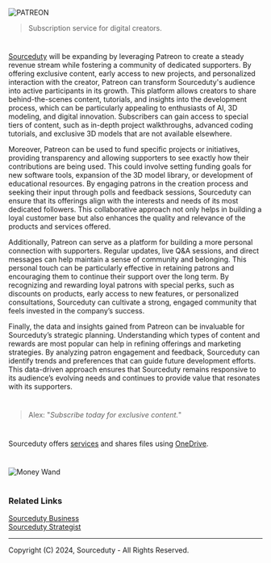 ![PATREON](https://github.com/user-attachments/assets/72282154-8514-470a-8de2-74e32ea1eb52)

> Subscription service for digital creators.

#

[Sourceduty](https://www.patreon.com/Sourceduty) will be expanding by leveraging Patreon to create a steady revenue stream while fostering a community of dedicated supporters. By offering exclusive content, early access to new projects, and personalized interaction with the creator, Patreon can transform Sourceduty's audience into active participants in its growth. This platform allows creators to share behind-the-scenes content, tutorials, and insights into the development process, which can be particularly appealing to enthusiasts of AI, 3D modeling, and digital innovation. Subscribers can gain access to special tiers of content, such as in-depth project walkthroughs, advanced coding tutorials, and exclusive 3D models that are not available elsewhere.

Moreover, Patreon can be used to fund specific projects or initiatives, providing transparency and allowing supporters to see exactly how their contributions are being used. This could involve setting funding goals for new software tools, expansion of the 3D model library, or development of educational resources. By engaging patrons in the creation process and seeking their input through polls and feedback sessions, Sourceduty can ensure that its offerings align with the interests and needs of its most dedicated followers. This collaborative approach not only helps in building a loyal customer base but also enhances the quality and relevance of the products and services offered.

Additionally, Patreon can serve as a platform for building a more personal connection with supporters. Regular updates, live Q&A sessions, and direct messages can help maintain a sense of community and belonging. This personal touch can be particularly effective in retaining patrons and encouraging them to continue their support over the long term. By recognizing and rewarding loyal patrons with special perks, such as discounts on products, early access to new features, or personalized consultations, Sourceduty can cultivate a strong, engaged community that feels invested in the company’s success.

Finally, the data and insights gained from Patreon can be invaluable for Sourceduty’s strategic planning. Understanding which types of content and rewards are most popular can help in refining offerings and marketing strategies. By analyzing patron engagement and feedback, Sourceduty can identify trends and preferences that can guide future development efforts. This data-driven approach ensures that Sourceduty remains responsive to its audience’s evolving needs and continues to provide value that resonates with its supporters.

#

> Alex: "*Subscribe today for exclusive content.*"

#

Sourceduty offers [services](https://github.com/sourceduty/Sourceduty_Services) and shares files using [OneDrive](https://1drv.ms/u/s!AumZxqj6wFkfhxSi1JbL7tJmhDCR?e=Rp0Jnr).

#

![Money Wand](https://github.com/user-attachments/assets/387ecbe0-1ec1-4551-96c8-f97a03d39af4)

#
### Related Links

[Sourceduty Business](https://github.com/sourceduty/Sourceduty_Business)
<br>
[Sourceduty Strategist](https://chatgpt.com/g/g-AwjKECo12-sourceduty-strategist)

***
Copyright (C) 2024, Sourceduty - All Rights Reserved.
